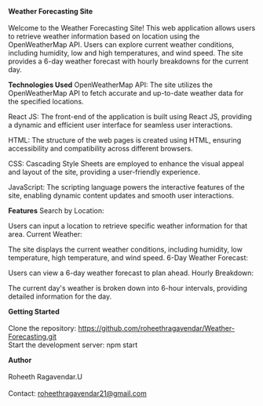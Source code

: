 **Weather Forecasting Site**
<br/><br/>
Welcome to the Weather Forecasting Site! This web application allows users to retrieve weather information based on location using the OpenWeatherMap API. Users can explore current weather conditions, including humidity, low and high temperatures, and wind speed. The site provides a 6-day weather forecast with hourly breakdowns for the current day.

**Technologies Used**
OpenWeatherMap API: The site utilizes the OpenWeatherMap API to fetch accurate and up-to-date weather data for the specified locations.

React JS: The front-end of the application is built using React JS, providing a dynamic and efficient user interface for seamless user interactions.

HTML: The structure of the web pages is created using HTML, ensuring accessibility and compatibility across different browsers.

CSS: Cascading Style Sheets are employed to enhance the visual appeal and layout of the site, providing a user-friendly experience.

JavaScript: The scripting language powers the interactive features of the site, enabling dynamic content updates and smooth user interactions.

**Features**
Search by Location:

Users can input a location to retrieve specific weather information for that area.
Current Weather:

The site displays the current weather conditions, including humidity, low temperature, high temperature, and wind speed.
6-Day Weather Forecast:

Users can view a 6-day weather forecast to plan ahead.
Hourly Breakdown:

The current day's weather is broken down into 6-hour intervals, providing detailed information for the day.

**Getting Started**
<br/><br/>
Clone the repository:  https://github.com/roheethragavendar/Weather-Forecasting.git
<br/>
Start the development server:
npm start

**Author**
<br/><br/>
Roheeth Ragavendar.U
<br/><br/>
Contact: roheethragavendar21@gmail.com
